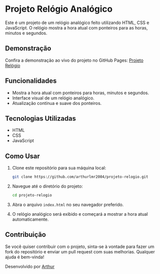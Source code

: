 # Projeto Relógio Analógico

Este é um projeto de um relógio analógico feito utilizando HTML, CSS e JavaScript. O relógio mostra a hora atual com ponteiros para as horas, minutos e segundos.

## Demonstração

Confira a demonstração ao vivo do projeto no GitHub Pages: [Projeto Relógio](https://arthurlmr2004.github.io/projeto-relogio/)

## Funcionalidades

- Mostra a hora atual com ponteiros para horas, minutos e segundos.
- Interface visual de um relógio analógico.
- Atualização contínua e suave dos ponteiros.

## Tecnologias Utilizadas

- HTML
- CSS
- JavaScript

## Como Usar

1. Clone este repositório para sua máquina local:

    ```bash
    git clone https://github.com/arthurlmr2004/projeto-relogio.git
    ```

2. Navegue até o diretório do projeto:

    ```bash
    cd projeto-relogio
    ```

3. Abra o arquivo `index.html` no seu navegador preferido.

4. O relógio analógico será exibido e começará a mostrar a hora atual automaticamente.

## Contribuição

Se você quiser contribuir com o projeto, sinta-se à vontade para fazer um fork do repositório e enviar um pull request com suas melhorias. Qualquer ajuda é bem-vinda!

Desenvolvido por [Arthur](https://github.com/arthurlmr2004)
